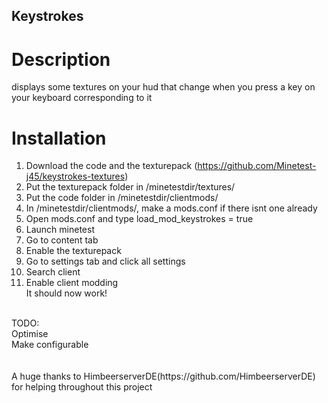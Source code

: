 ## Keystrokes

# Description
displays some textures on your hud that change when you press a key on your keyboard corresponding to it

# Installation
1. Download the code and the texturepack (https://github.com/Minetest-j45/keystrokes-textures)<br>
2. Put the texturepack folder in /minetestdir/textures/<br>
3. Put the code folder in /minetestdir/clientmods/<br>
4. In /minetestdir/clientmods/, make a mods.conf if there isnt one already<br>
5. Open mods.conf and type load_mod_keystrokes = true<br>
6. Launch minetest<br>
7. Go to content tab<br>
8. Enable the texturepack<br>
9. Go to settings tab and click all settings<br>
10. Search client<br>
11. Enable client modding<br>
It should now work!
<br>
TODO:<br>
Optimise<br>
Make configurable<br>
<br>
<br>
A huge thanks to HimbeerserverDE(https://github.com/HimbeerserverDE) for helping throughout this project
